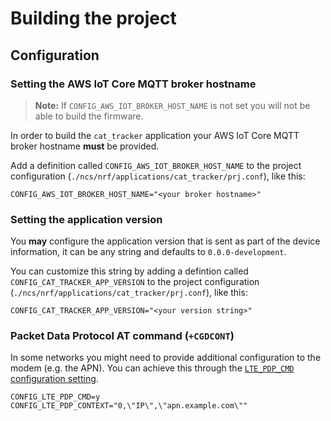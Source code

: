 # Building the project

## Configuration

### Setting the AWS IoT Core MQTT broker hostname

> **Note:** If `CONFIG_AWS_IOT_BROKER_HOST_NAME` is not set you will not be able
> to build the firmware.

In order to build the `cat_tracker` application your AWS IoT Core MQTT broker
hostname **must** be provided.

Add a definition called `CONFIG_AWS_IOT_BROKER_HOST_NAME` to the project
configuration (`./ncs/nrf/applications/cat_tracker/prj.conf`), like this:

```
CONFIG_AWS_IOT_BROKER_HOST_NAME="<your broker hostname>"
```

### Setting the application version

You **may** configure the application version that is sent as part of the device
information, it can be any string and defaults to `0.0.0-development`.

You can customize this string by adding a defintion called
`CONFIG_CAT_TRACKER_APP_VERSION` to the project configuration
(`./ncs/nrf/applications/cat_tracker/prj.conf`), like this:

```
CONFIG_CAT_TRACKER_APP_VERSION="<your version string>"
```

### Packet Data Protocol AT command (`+CGDCONT`)

In some networks you might need to provide additional configuration to the modem
(e.g. the APN). You can achieve this through the
[`LTE_PDP_CMD` configuration setting](https://developer.nordicsemi.com/nRF_Connect_SDK/doc/latest/nrf/reference/kconfig/CONFIG_LTE_PDP_CMD.html).

```
CONFIG_LTE_PDP_CMD=y
CONFIG_LTE_PDP_CONTEXT="0,\"IP\",\"apn.example.com\""
```
